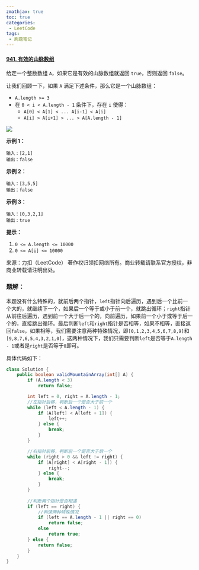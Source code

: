 ```yaml
---
zmathjax: true
toc: true
categories:
 - LeetCode
tags:
 - 刷题笔记
---
```


#### [941. 有效的山脉数组](https://leetcode-cn.com/problems/valid-mountain-array/)

给定一个整数数组 `A`，如果它是有效的山脉数组就返回 `true`，否则返回 `false`。

让我们回顾一下，如果 `A` 满足下述条件，那么它是一个山脉数组：

-   `A.length >= 3`
-   在 `0 < i < A.length - 1` 条件下，存在 `i` 使得：
    -   `A[0] < A[1] < ... A[i-1] < A[i]`
    -   `A[i] > A[i+1] > ... > A[A.length - 1]`

<!--more-->

![](https://assets.leetcode.com/uploads/2019/10/20/hint_valid_mountain_array.png)

**示例 1：**

```
输入：[2,1]
输出：false
```

**示例 2：**

```
输入：[3,5,5]
输出：false
```

**示例 3：**

```
输入：[0,3,2,1]
输出：true
```

**提示：**

1. `0 <= A.length <= 10000`
2. `0 <= A[i] <= 10000 `

来源：力扣（LeetCode）
著作权归领扣网络所有。商业转载请联系官方授权，非商业转载请注明出处。

### 题解：

本题没有什么特殊的，就前后两个指针，`left`指针向后遍历，遇到后一个比前一个大的，就继续下一个，如果后一个等于或小于前一个，就跳出循环；`right`指针从前往后遍历，遇到前一个大于后一个的，向前遍历，如果前一个小于或等于后一个的，直接跳出循环。最后判断`left`和`right`指针是否相等，如果不相等，直接返回`false`，如果相等，我们需要注意两种特殊情况，即`[0,1,2,3,4,5,6,7,8,9]`和`[9,8,7,6,5,4,3,2,1,0]`，这两种情况下，我们只需要判断`left`是否等于`A.length - 1`或者是`right`是否等于`0`即可。

具体代码如下：

```java
class Solution {
    public boolean validMountainArray(int[] A) {
        if (A.length < 3)
            return false;

        int left = 0, right = A.length - 1;
      	//左指针后移，判断后一个是否大于前一个
        while (left < A.length - 1) {
            if (A[left] < A[left + 1]) {
                left++;
            } else {
                break;
            }
        }

      	//右指针前移，判断前一个是否大于后一个
        while (right > 0 && left != right) {
            if (A[right] < A[right - 1]) {
                right--;
            } else {
                break;
            }
        }
      
      	//判断两个指针是否相遇
        if (left == right) {
          	//判读两种特殊情况
            if (left == A.length - 1 || right == 0)
                return false;
            else
                return true;
        } else {
            return false;
        }
    }
}
```
